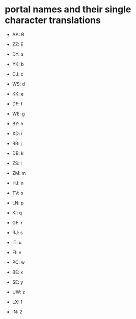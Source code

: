 # portal names and their single character translations

- AA: B
- ZZ: E

- DY: a 
- YK: b
- CJ: c
- WS: d
- KK: e
- DF: f
- WE: g
- BY: h
- XD: i
- RR: j
- DB: k
- ZS: l
- ZM: m
- HJ: n
- TV: o
- LN: p
- KI: q
- GF: r
- RJ: s
- IT: u
- FI: v
- PC: w
- BE: x
- SE: y 
- UW: z
- LX: 1
- IN: 2
